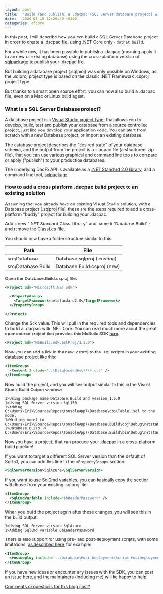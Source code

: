 ```yaml
---
layout: post
title:  "Build (and publish) a .dacpac (SQL Server database project) with .NET Core - even on Linux or macOS!"
date:   2020-03-15 12:28:49 +0100
categories: efcore
---
```

In this post, I will describe how you can build a SQL Server Database project in order to create a .dacpac file, using .NET Core only - `dotnet build`. 

For a while now, it has been possible to publish a .dacpac (meaning apply it to an new or existing database) using the cross-platform version of [sqlpackage](https://docs.microsoft.com/sql/tools/sqlpackage-download?OSview=sql-server-ver15) to publish your .dacpac file.

But building a database project (.sqlproj) was only possible on Windows, as the .sqlproj project type is based on the classic .NET Framework .csproj project type.

But thanks to a smart open source effort, you can now also build a .dacpac file, even on a Mac or Linux build agent.

### What is a SQL Server Database project?

A database project is a [Visual Studio project type](https://visualstudio.microsoft.com/vs/features/ssdt/), that allows you to develop, build, test and publish your database from a source controlled project, just like you develop your application code. You can start from scratch with a new Database project, or import an existing database.

The database project describes the "desired state" of your database schema, and the output from the project is a .dacpac file (a structured .zip file), that you can use various graphical and command line tools to compare or apply ("publish") to your production databases.

The underlying DacFx API is available as a [.NET Standard 2.0 library](https://www.nuget.org/packages/Microsoft.SqlServer.DACFx/150.4573.2), and a command line tool, [sqlpackage](https://docs.microsoft.com/sql/tools/sqlpackage?view=sql-server-ver15).

### How to add a cross platform .dacpac build project to an existing solution

Assuming that you already have an existing Visual Studio solution, with a Database project (.sqlproj file), these are the steps required to add a cross-platform "buddy" project for building your .dacpac.

Add a new ".NET Standard Class Library" and name it "Database.Build" - and remove the Class1.cs file.

You should now have a folder structure similar to this:

| Path               | File                        |
|--------------------|-----------------------------|
| src/Database       | Database.sqlproj (existing) |
| src/Database.Build | Database.Build.csproj (new) |

Open the Database.Build.csproj file:

```xml
<Project Sdk="Microsoft.NET.Sdk">

  <PropertyGroup>
    <TargetFramework>netstandard2.0</TargetFramework>
  </PropertyGroup>

</Project>
```

Change the Sdk value. This will pull in the required tools and dependencies to build a .dacpac with .NET Core. You can read much more about the great open source project that provides this MsBuild SDK [here](https://github.com/jmezach/MSBuild.Sdk.SqlProj).

```xml
<Project Sdk="MSBuild.Sdk.SqlProj/1.1.0">
```

Now you can add a link in the new .csproj to the .sql scripts in your existing database project like this:

```xml
<ItemGroup>
  <Content Include="..\Database\dbo\**\*.sql" />
</ItemGroup>
```
Now build the project, and you will see output similar to this in the Visual Studio Build Output window:

```plaintext
1>Using package name Database.Build and version 1.0.0
1>Using SQL Server version Sql150
1>Adding C:\Users\Erik\Source\Repos\ConsoleApp7\Database\dbo\Table1.sql to the model
1>Writing model to C:\Users\Erik\Source\Repos\ConsoleApp7\Database.Build\obj\Debug\netstandard2.0\Database.Build.dacpac
1>Database.Build -> C:\Users\Erik\Source\Repos\ConsoleApp7\Database.Build\bin\Debug\netstandard2.0\Database.Build.dacpac
```

Now you have a project, that can produce your .dacpac in a cross-platform build pipeline!

If you want to target a different SQL Server version than the default of Sql150, you can add this line to the `<PropertyGroup>` section:

```xml
<SqlServerVersion>SqlAzure</SqlServerVersion>
```
If you want to use SqlCmd variables, you can basically copy the section with those from your existing .sqlproj file:

```xml
<ItemGroup>
  <SqlCmdVariable Include="DbReaderPassword" />
</ItemGroup>
```
When you build the project again after these changes, you will see this in the build output:

```plaintext
1>Using SQL Server version SqlAzure
1>Adding SqlCmd variable DbReaderPassword
```
There is also support for using pre- and post-deployment scripts, with some limitations, [as described here](https://github.com/jmezach/MSBuild.Sdk.SqlProj#pre--and-post-deployment-scripts), for example:

```xml
<ItemGroup>
  <PostDeploy Include="..\Database\Post-Deployment\Script.PostDeployment.sql" />
</ItemGroup>
```

If you have new ideas or encounter any issues with the SDK, you can post an [issue here](https://github.com/jmezach/MSBuild.Sdk.SqlProj/issues), and the maintainers (including me) will be happy to help!

[Comments or questions for this blog post?](https://github.com/ErikEJ/erikej.github.io/issues/8)
